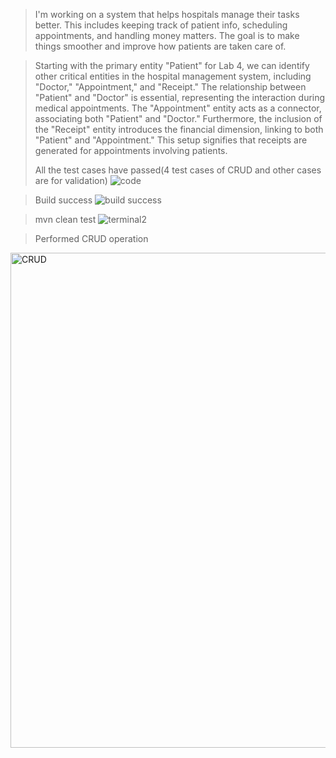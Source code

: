 >I'm working on a system that helps hospitals manage their tasks better. This includes keeping track of patient info, scheduling appointments, and handling money matters. The goal is to make things smoother and improve how patients are taken care of.

>Starting with the primary entity "Patient" for Lab 4, we can identify other critical entities in the hospital management system, including "Doctor," "Appointment," and "Receipt." The relationship between "Patient" and "Doctor" is essential, representing the interaction during medical appointments. The "Appointment" entity acts as a connector, associating both "Patient" and "Doctor." Furthermore, the inclusion of the "Receipt" entity introduces the financial dimension, linking to both "Patient" and "Appointment." This setup signifies that receipts are generated for appointments involving patients.
>
>All the test cases have passed(4 test cases of CRUD and other cases are for validation)
![code](https://github.com/itmd4515/itmd4515-s24-fp-ashevkar/assets/152341739/6976aa99-4563-4479-8ab5-548f938753c7)

>Build success
![build success](https://github.com/itmd4515/itmd4515-s24-fp-ashevkar/assets/152341739/4834e86c-6aab-4672-8dca-e2c5d4e513be)

>mvn clean test
![terminal2](https://github.com/itmd4515/itmd4515-s24-fp-ashevkar/assets/152341739/26cb24e4-e080-4329-8e98-5b9bc17a62eb)

>Performed CRUD operation
<img width="792" alt="CRUD" src="https://github.com/itmd4515/itmd4515-s24-fp-ashevkar/assets/152341739/40c6daa6-f808-4122-8f25-74dff73d6b94">
